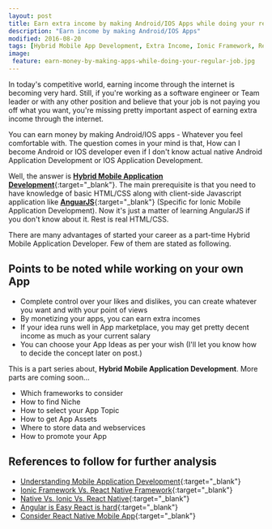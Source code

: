 ```yaml
---
layout: post
title: Earn extra income by making Android/IOS Apps while doing your regular Job
description: "Earn income by making Android/IOS Apps"
modified: 2016-08-20
tags: [Hybrid Mobile App Development, Extra Income, Ionic Framework, React Native Framework]
image:
 feature: earn-money-by-making-apps-while-doing-your-regular-job.jpg
---
```


In today's competitive world, earning income through the internet is becoming very hard. Still, if you're working as a software engineer or Team leader or with any other position and believe that your job is not paying you off what you want, you're missing pretty important aspect of earning extra income through the internet. 

You can earn money by making Android/IOS apps - Whatever you feel comfortable with. The question comes in your mind is that, How can I become Android or IOS developer even if I don't know actual native Android Application Development or IOS Application Development. 

Well, the answer is [**Hybrid Mobile Application Development**](https://developer.salesforce.com/page/Native,_HTML5,_or_Hybrid:_Understanding_Your_Mobile_Application_Development_Options){:target="_blank"}. The main prerequisite is that you need to have knowledge of basic HTML/CSS along with client-side Javascript application like [**AnguarJS**](https://angularjs.org){:target="_blank"} (Specific for Ionic Mobile Application Development). Now it's just a matter of learning AngularJS if you don't know about it. Rest is real HTML/CSS.

There are many advantages of started your career as a part-time Hybrid Mobile Application Developer. Few of them are stated as following.

## Points to be noted while working on your own App
- Complete control over your likes and dislikes, you can create whatever you want and with your point of views
- By monetizing your apps, you can earn extra incomes
- If your idea runs well in App marketplace, you may get pretty decent income as much as your current salary
- You can choose your App Ideas as per your wish (I'll let you know how to decide the concept later on post.)


This is a part series about, **Hybrid Mobile Application Development**. 
More parts are coming soon...

- Which frameworks to consider
- How to find Niche
- How to select your App Topic
- How to get App Assets
- Where to store data and webservices
- How to promote your App


## References to follow for further analysis
- [Understanding Mobile Application Development](https://developer.salesforce.com/page/Native,_HTML5,_or_Hybrid:_Understanding_Your_Mobile_Application_Development_Options){:target="_blank"}
- [Ionic Framework Vs. React Native Framework](https://medium.com/react-id/ionic-framework-hybrid-app-vs-react-native-4facdd93f690){:target="_blank"}
- [Native Vs. Ionic Vs. React Native](https://www.trustedhousesitters.com/engineering/news/hackathon-jan-2016-native-vs-ionic-vs-nativescript-vs-react-native/){:target="_blank"}
- [Angular is Easy React is hard](https://medium.com/@ericclemmons/angular-is-easy-react-is-hard-6f55e360482c#.5rvq88l1g){:target="_blank"}
- [Consider React Native Mobile App](https://www.smashingmagazine.com/2016/04/consider-react-native-mobile-app/){:target="_blank"}









